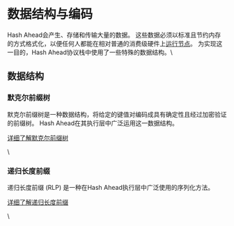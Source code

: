 # 数据结构与编码

Hash Ahead会产生、存储和传输大量的数据。 这些数据必须以标准且节约内存的方式格式化，以便任何人都能在相对普通的消费级硬件上[运行节点](../../ji-chu-zhu-ti/jie-dian-yu-ke-hu-duan/yun-hang-jie-dian.md)。 为实现这一目的，Hash Ahead协议栈中使用了一些特殊的数据结构。\


## 数据结构

### 默克尔前缀树 <a href="#patricia-merkle-tries" id="patricia-merkle-tries"></a>

默克尔前缀树是一种数据结构，将给定的键值对编码成具有确定性且经过加密验证的前缀树。 Hash Ahead在其执行层中广泛运用这一数据结构。

[详细了解默克尔前缀树](mo-ke-er-qian-zhui-shu.md)

\


### 递归长度前缀 <a href="#recursive-length-prefix" id="recursive-length-prefix"></a>

递归长度前缀 (RLP) 是一种在Hash Ahead执行层中广泛使用的序列化方法。

[详细了解递归长度前缀](di-gui-chang-du-qian-zhui-bian-ma-rlp.md)

\
